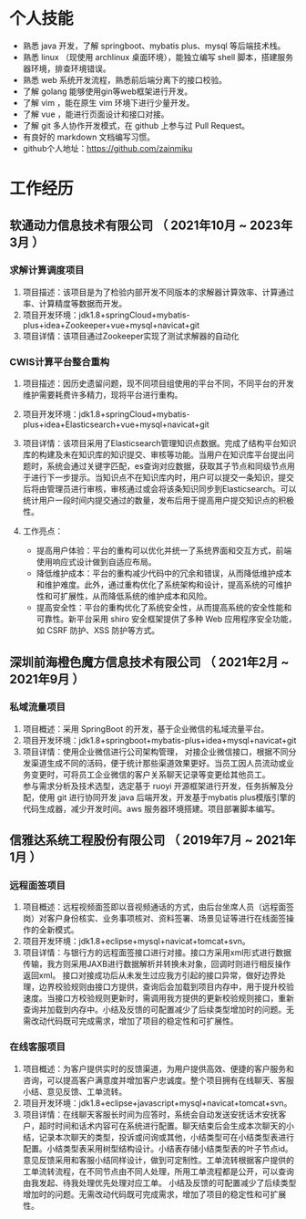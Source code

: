 # 个人技能
  - 熟悉 java  开发，了解 springboot、mybatis plus、mysql  等后端技术栈。
  - 熟悉 linux （现使用 archlinux  桌面环境），能独立编写 shell  脚本，搭建服务器环境，排查环境错误。
  - 熟悉 web 系统开发流程，熟悉前后端分离下的接口校验。
  - 了解 golang 能够使用gin等web框架进行开发。
  - 了解 vim ，能在原生 vim  环境下进行少量开发。
  - 了解 vue ，能进行页面设计和接口对接。
  - 了解 git  多人协作开发模式，在 github  上参与过 Pull Request。
  - 有良好的 markdown  文档编写习惯。
  - github个人地址：https://github.com/zainmiku
# 工作经历
## 软通动力信息技术有限公司 （ 2021年10月 ~ 2023年3月 ）

### 求解计算调度项目 

1. 项目描述：该项目是为了检验内部开发不同版本的求解器计算效率、计算通过率、计算精度等数据而开发。  
2. 项目开发环境：jdk1.8+springCloud+mybatis-plus+idea+Zookeeper+vue+mysql+navicat+git
3. 项目详情：该项目通过Zookeeper实现了测试求解器的自动化

### CWIS计算平台整合重构
1. 项目描述：因历史遗留问题，现不同项目组使用的平台不同，不同平台的开发维护需要耗费许多精力，现将平台进行重构。
2. 项目开发环境：jdk1.8+springCloud+mybatis-plus+idea+Elasticsearch+vue+mysql+navicat+git
3. 项目详情：该项目采用了Elasticsearch管理知识点数据。完成了结构平台知识库的构建及未在知识库的知识提交、审核等功能。当用户在知识库平台提出问题时，系统会通过关键字匹配，es查询对应数据，获取其子节点和同级节点用于进行下一步提示。当知识点不在知识库内时，用户可以提交一条知识，提交后将由管理员进行审核，审核通过或会将该条知识同步到Elasticsearch。可以统计用户一段时间内提交通过的数量，发布后用于提高用户提交知识点的积极性。
4. 工作亮点：  

    -   提高用户体验：平台的重构可以优化并统一了系统界面和交互方式，前端使用响应式设计做到自适应布局。
    -   降低维护成本：平台的重构减少代码中的冗余和错误，从而降低维护成本和维护难度。此外，通过重构优化了系统架构和设计，提高系统的可维护性和可扩展性，从而降低系统的维护成本和风险。
    -   提高安全性：平台的重构优化了系统安全性，从而提高系统的安全性能和可靠性。新平台采用 shiro 安全框架提供了多种 Web 应用程序安全功能，如 CSRF 防护、XSS 防护等方式。


## 深圳前海橙色魔方信息技术有限公司 （ 2021年2月 ~ 2021年9月 ）

### 私域流量项目   
1. 项目概述：采用 SpringBoot 的开发，基于企业微信的私域流量平台。  
2. 项目开发环境：jdk1.8+springboot+mybatis-plus+idea+mysql+navicat+git  
3. 项目详情：使用企业微信进行公司架构管理， 对接企业微信接口，根据不同分发渠道生成不同的活码，便于统计那些渠道效果更好。当员工因人员流动或业务变更时，可将员工企业微信的客户关系聊天记录等变更给其他员工。  
参与需求分析及技术选型，选定基于 ruoyi  开源框架进行开发，任务拆解及分配，使用 git 进行协同开发 java 后端开发，开发基于mybatis plus模版引擎的代码生成器，减少开发时间。aws  服务器环境搭建。项目部署脚本编写。
 
## 信雅达系统工程股份有限公司 （ 2019年7月 ~ 2021年1月 ）

### 远程面签项目 
1. 项目概述：远程视频面签即以音视频通话的方式，由后台坐席人员（远程面签岗）对客户身份核实、业务事项核对、资料签署、场景见证等进行在线面签操作的全新模式。  
2. 项目开发环境：jdk1.8+eclipse+mysql+navicat+tomcat+svn。  
3. 项目详情：与银行方的远程面签接口进行对接。接口方采用xml形式进行数据传输，我方则采用JAXB进行数据解析并转换未对象，回调时则进行相反操作返回xml。
接口对接成功后从未发生过应我方引起的接口异常，做好边界处理，边界校验规则由接口方提供，查询后会加载到项目内存中，用于提升校验速度。当接口方校验规则更新时，需调用我方提供的更新校验规则接口，重新查询并加载到内存中。小结及反馈的可配置减少了后续类型增加时的问题。无需改动代码既可完成需求，增加了项目的稳定性和可扩展性。

### 在线客服项目
1. 项目概述：为客户提供实时的反馈渠道，为用户提供高效、便捷的客户服务和咨询，可以提高客户满意度并增加客户忠诚度。整个项目拥有在线聊天、客服小结、意见反馈、工单流转。  
2. 项目开发环境：jdk1.8+eclipse+javascript+mysql+navicat+tomcat+svn。  
3. 项目详情：在线聊天客服长时间为应答时，系统会自动发送安抚话术安抚客户，超时时间和话术内容可在系统进行配置。聊天结束后会生成本次聊天的小结，记录本次聊天的类型，投诉或问询或其他，小结类型可在小结类型表进行配置。小结类型表采用树型结构设计。小结表存储小结类型表的叶子节点id。意见反馈采用和客服小结同样设计，做到可定制性。工单流转根据客户提供的工单流转流程，在不同节点由不同人处理，所用工单流程都是公开，可以查询由我发起、待我处理优先处理对应工单。
小结及反馈的可配置减少了后续类型增加时的问题。无需改动代码既可完成需求，增加了项目的稳定性和可扩展性。


